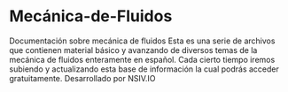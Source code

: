 # Mecánica-de-Fluidos
Documentación sobre mecánica de fluidos
Esta es una serie de archivos que contienen material básico y avanzando de diversos temas de la mecánica de fluidos enteramente en español. Cada cierto tiempo iremos subiendo y actualizando esta base de información la cual podrás acceder gratuitamente.
Desarrollado por NSIV.IO
